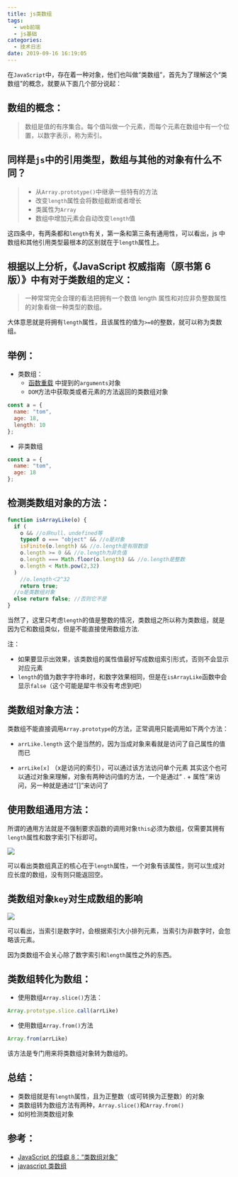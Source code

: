 ```yaml
---
title: js类数组
tags:
  - web前端
  - js基础
categories:
  - 技术日志
date: 2019-09-16 16:19:05
---
```



在`JavaScript`中，存在着一种对象，他们也叫做“类数组”，首先为了理解这个“类数组”的概念，就要从下面几个部分说起：

##  数组的概念：

> 数组是值的有序集合。每个值叫做一个元素，而每个元素在数组中有一个位置，以数字表示，称为索引。

## 同样是`js`中的引用类型，数组与其他的对象有什么不同？

> - 从`Array.prototype()`中继承一些特有的方法
> - 改变`length`属性会将数组截断或者增长
> - 类属性为`Array`
> - 数组中增加元素会自动改变`length`值

这四条中，有两条都和`length`有关，第一条和第三条有通用性，可以看出，js 中数组和其他引用类型最根本的区别就在于`length`属性上。

## 根据以上分析，《JavaScript 权威指南（原书第 6 版）》中有对于类数组的定义：

> 一种常常完全合理的看法把拥有一个数值 length 属性和对应非负整数属性的对象看做一种类型的数组。

大体意思就是将拥有`length`属性，且该属性的值为`>=0`的整数，就可以称为类数组。

## 举例：

- 类数组：
  - [函数重载](https://www.lvhaoyu.cn/2019/09/03/js中的函数重载) 中提到的`arguments`对象
  - `DOM`方法中获取类或者元素的方法返回的类数组对象

```javascript
const a = {
  name: "tom",
  age: 18,
  length: 10
};
```

- 非类数组

```javascript
const a = {
  name: "tom",
  age: 18
};
```

## 检测类数组对象的方法：

```javascript
function isArrayLike(o) {
  if (
    o && //o非null、undefined等
    typeof o === "object" && //o是对象
    isFinite(o.length) && //o.length是有限数值
    o.length >= 0 && //o.length为非负值
    o.length === Math.floor(o.length) && //o.length是整数
    o.length < Math.pow(2,32)
  )
    //o.length＜2^32
    return true;
  //o是类数组对象
  else return false; //否则它不是
}
```

当然了，这里只考虑`length`的值是整数的情况，类数组之所以称为类数组，就是因为它和数组类似，但是不能直接使用数组方法.

注：
- 如果要显示出效果，该类数组的属性值最好写成数组索引形式，否则不会显示对应元素
- `length`的值为数字字符串时，和数字效果相同，但是在`isArrayLike`函数中会显示`false`（这个可能是犀牛书没有考虑到吧）

## 类数组对象方法：

类数组不能直接调用`Array.prototype`的方法，正常调用只能调用如下两个方法：

- `arrLike.length` 这个是当然的，因为当成对象来看就是访问了自己属性的值而已

- `arrLike[x]` （x是访问的索引），可以通过该方法访问单个元素
其实这个也可以通过对象来理解，对象有两种访问值的方法，一个是通过“ . + 属性”来访问，另一种就是通过“[]”来访问了

## 使用数组通用方法：

所谓的通用方法就是不强制要求函数的调用对象`this`必须为数组，仅需要其拥有 `length`属性和数字索引下标即可。

![](Jietu20190917-001420@2x.jpg)

可以看出类数组真正的核心在于`length`属性，一个对象有该属性，则可以生成对应长度的数组，没有则只能返回空。

## 类数组对象`key`对生成数组的影响

![](Jietu20190916-234213.jpg)

可以看出，当索引是数字时，会根据索引大小排列元素，当索引为非数字时，会忽略该元素。

因为类数组不会关心除了数字索引和`length`属性之外的东西。

## 类数组转化为数组：

- 使用数组`Array.slice()`方法：

```javascript
Array.prototype.slice.call(arrLike)
```

- 使用数组`Array.from()`方法

```javascript
Array.from(arrLike)
```

该方法是专门用来将类数组对象转为数组的。

## 总结：

- 类数组就是有`length`属性，且为正整数（或可转换为正整数）的对象
- 类数组转为数组方法有两种，`Array.slice()`和`Array.from()`
- 如何检测类数组对象

## 参考：

- [JavaScript 的怪癖 8：“类数组对象”](http://www.html-js.com/article/1619)
- [javascript 类数组](https://segmentfault.com/a/1190000000415572)